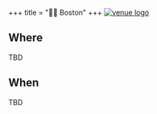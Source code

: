 +++
title = "🫘🌆 Boston"
+++
[![venue logo](/images/boston/faneuilhall.png)](https://boardgamenightwg.com/boston)

## Where
TBD
<!-- [![venue logo](/images/logos/analog-devices-logo.jpg)](https://www.analog.com/) -->
<!-- **Analog Garage @ Analog Devices** \ -->
<!-- **125 Summer St, 21st floor** \ -->
<!-- **Boston, MA 02110** -->

<!-- Analog Devices is welcoming its fellow Bostonian's to a night of fun and games! -->
<!-- **Please be sure to RSVP by noon on 11/13/2024 as a list of names is required to be given ahead of the event.** -->
<!-- **This includes the names of any plus ones that are attending. You can add their name as a comment in the RSVP form.**\ -->

<!-- The hosts will be collecting people from the lobby and bringing them to where games will be hosted. \ -->
<!-- The AI Institute will provide pizza, snacks, and non alcoholic beverages. \ -->
<!-- The event is alcohol free. \ -->
<!-- Pizza and games will be provided but feel free to bring your own to share! \ -->
<!-- Photographs will not be allowed to be taken. \ -->

## When
<!-- July 15th 2025 @ 7:00 pm - 9:00 pm -->
TBD

<!-- ## RSVP -->
<!-- Currently, the organization has to limit the attendance to 48 participants so be sure to RSVP! \ -->
<!-- The names of each attendee must be given by the day before so badges can be made. -->
<!-- <a href="https://forms.gle/vEz3Grc6fucuLPbz9">RSVP Google Form</a> -->

<!-- ## Access -->
<!-- If you arrive after 7:00 pm, send a text to \ -->

<!-- (617) 744-9296 \ -->

<!-- <iframe src="https://www.google.com/maps/embed?pb=!1m18!1m12!1m3!1d2948.506380455931!2d-71.0575037!3d42.3530464!2m3!1f0!2f0!3f0!3m2!1i1024!2i768!4f13.1!3m3!1m2!1s0x89e370a500000001%3A0x57f7113f59f1d20d!2sAnalog%20Devices!5e0!3m2!1sen!2sus!4v1750903406736!5m2!1sen!2sus" width="600" height="450" style="border:0;" allowfullscreen="" loading="lazy" referrerpolicy="no-referrer-when-downgrade"></iframe> -->
